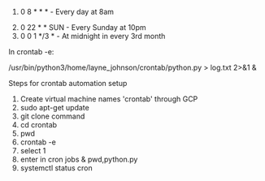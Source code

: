 1. 0 8 * * *  - Every day at 8am

2) 0 22 * * SUN - Every Sunday at 10pm
3) 0 0 1 */3 * - At midnight in every 3rd month

In crontab -e:

/usr/bin/python3/home/layne_johnson/crontab/python.py > log.txt 2>&1 &

Steps for crontab automation setup

1. Create virtual machine names 'crontab' through GCP
2. sudo apt-get update
3. git clone command
4. cd crontab
5. pwd
6. crontab -e
7. select 1
8. enter in cron jobs & pwd,python.py
9. systemctl status cron
